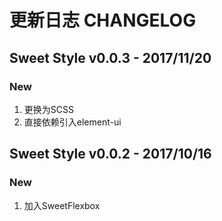 # 更新日志 CHANGELOG

## Sweet Style v0.0.3 - 2017/11/20

### New
1. 更换为SCSS
2. 直接依赖引入element-ui

## Sweet Style v0.0.2 - 2017/10/16
### New
1. 加入SweetFlexbox